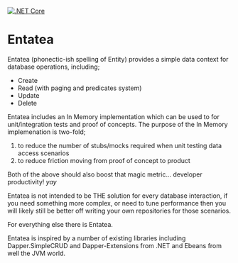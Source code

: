 [![.NET Core](https://github.com/MalcolmJohnston/Entatea/actions/workflows/dotnet-core.yml/badge.svg)](https://github.com/MalcolmJohnston/Entatea/actions/workflows/dotnet-core.yml)

# Entatea

Entatea (phonectic-ish spelling of Entity) provides a simple data context for database operations, including;

+ Create
+ Read (with paging and predicates system)
+ Update
+ Delete

Entatea includes an In Memory implementation which can be used to for unit/integration tests and proof of concepts.
The purpose of the In Memory implemenation is two-fold;

1. to reduce the number of stubs/mocks required when unit testing data access scenarios
2. to reduce friction moving from proof of concept to product

Both of the above should also boost that magic metric... developer productivity! *yay*

Entatea is not intended to be THE solution for every database interaction, if you need something more complex, or need to tune performance then you will likely still be better off writing your own repositories for those scenarios.

For everything else there is Entatea.

Entatea is inspired by a number of existing libraries including Dapper.SimpleCRUD and Dapper-Extensions from .NET and Ebeans from well the JVM world.
